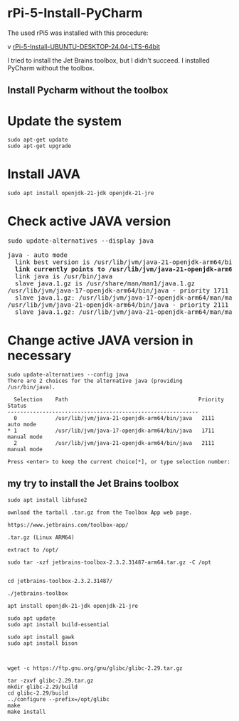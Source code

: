 # rPi-5-Install-PyCharm
The used rPi5 was installed with this procedure:

v [rPi-5-Install-UBUNTU-DESKTOP-24.04-LTS-64bit](https://github.com/InTheCar/rPi-5-Install-UBUNTU-DESKTOP-24.04-LTS-64bit)

I tried to install the Jet Brains toolbox, but I didn't succeed. I installed PyCharm without the toolbox.

## Install Pycharm without the toolbox

# Update the system
```
sudo apt-get update
sudo apt-get upgrade
```
# Install JAVA
```
sudo apt install openjdk-21-jdk openjdk-21-jre
```
# Check active JAVA version
<pre>
sudo update-alternatives --display java

java - auto mode
  link best version is /usr/lib/jvm/java-21-openjdk-arm64/bin/java
  <b>link currently points to /usr/lib/jvm/java-21-openjdk-arm64/bin/java</b>
  link java is /usr/bin/java
  slave java.1.gz is /usr/share/man/man1/java.1.gz
/usr/lib/jvm/java-17-openjdk-arm64/bin/java - priority 1711
  slave java.1.gz: /usr/lib/jvm/java-17-openjdk-arm64/man/man1/java.1.gz
/usr/lib/jvm/java-21-openjdk-arm64/bin/java - priority 2111
  slave java.1.gz: /usr/lib/jvm/java-21-openjdk-arm64/man/man1/java.1.gz
</pre>
# Change active JAVA version in necessary
```
sudo update-alternatives --config java
There are 2 choices for the alternative java (providing /usr/bin/java).

  Selection    Path                                         Priority   Status
------------------------------------------------------------
  0            /usr/lib/jvm/java-21-openjdk-arm64/bin/java   2111      auto mode
* 1            /usr/lib/jvm/java-17-openjdk-arm64/bin/java   1711      manual mode
  2            /usr/lib/jvm/java-21-openjdk-arm64/bin/java   2111      manual mode

Press <enter> to keep the current choice[*], or type selection number:
```












## my try to install the Jet Brains toolbox

`sudo apt install libfuse2`

```
ownload the tarball .tar.gz from the Toolbox App web page.

https://www.jetbrains.com/toolbox-app/

.tar.gz (Linux ARM64)

extract to /opt/

sudo tar -xzf jetbrains-toolbox-2.3.2.31487-arm64.tar.gz -C /opt


cd jetbrains-toolbox-2.3.2.31487/

./jetbrains-toolbox

apt install openjdk-21-jdk openjdk-21-jre

sudo apt update
sudo apt install build-essential

sudo apt install gawk
sudo apt install bison



wget -c https://ftp.gnu.org/gnu/glibc/glibc-2.29.tar.gz

tar -zxvf glibc-2.29.tar.gz
mkdir glibc-2.29/build
cd glibc-2.29/build
../configure --prefix=/opt/glibc
make 
make install
```
